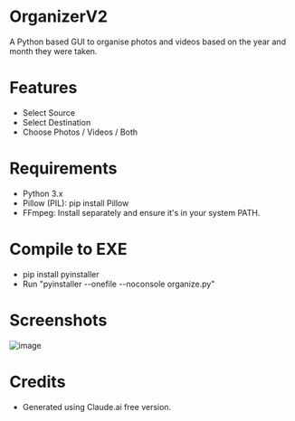 # OrganizerV2

A Python based GUI to organise photos and videos based on the year and month they were taken.

# Features

* Select Source
* Select Destination
* Choose Photos / Videos / Both

# Requirements

* Python 3.x
* Pillow (PIL): pip install Pillow
* FFmpeg: Install separately and ensure it's in your system PATH.

# Compile to EXE

* pip install pyinstaller
* Run "pyinstaller --onefile --noconsole organize.py"

# Screenshots

![image](https://github.com/user-attachments/assets/d901539f-e332-4b30-ba76-aba0bd4119bc)

# Credits

* Generated using Claude.ai free version.
